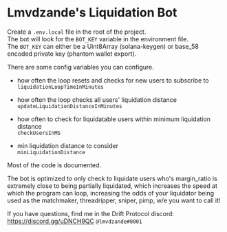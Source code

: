 # Lmvdzande's Liquidation Bot

Create a `.env.local` file in the root of the project.  
The bot will look for the `BOT_KEY` variable in the environment file.  
The `BOT_KEY` can either be a Uint8Array (solana-keygen) or base_58 encoded private key (phantom wallet export).  

There are some config variables you can configure.  

- how often the loop resets and checks for new users to subscribe to  
`liquidationLoopTimeInMinutes`  
  
- how often the loop checks all users' liquidation distance  
`updateLiquidationDistanceInMinutes`  
  
- how often to check for liquidatable users within minimum liquidation distance  
`checkUsersInMS`  
  
- min liquidation distance to consider  
`minLiquidationDistance`  
  

Most of the code is documented.  

The bot is optimized to only check to liquidate users who's margin_ratio is extremely close to being partially liquidated, which increases the speed at which the program can loop, increasing the odds of your liquidator being used as the matchmaker, threadripper, sniper, pimp, w/e you want to call it!

If you have questions, find me in the Drift Protocol discord: https://discord.gg/uDNCH9QC `@lmvdzande#0001`


